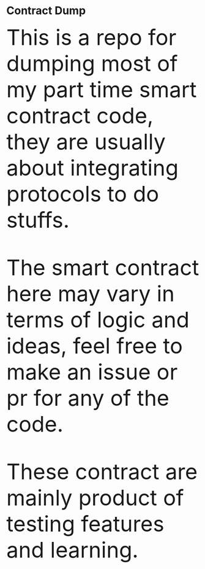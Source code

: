 # Contract Dump

<span style="font-size:4em;">
This is a repo for dumping most of my part time smart contract code, they are usually about integrating protocols to do stuffs.

The smart contract here may vary in terms of logic and ideas, feel free to make an issue or pr for any of the code.

These contract are mainly product of testing features and learning.
</span>
